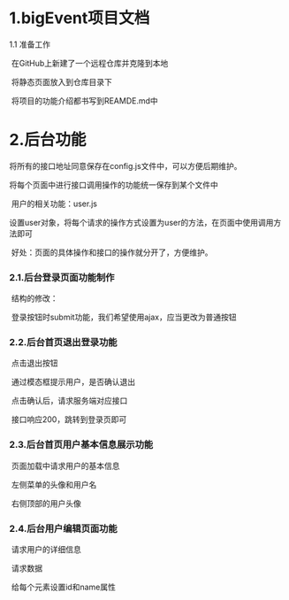 # 1.bigEvent项目文档

1.1	准备工作

​	在GitHub上新建了一个远程仓库并克隆到本地

​	将静态页面放入到仓库目录下

​	将项目的功能介绍都书写到REAMDE.md中



# 2.后台功能

将所有的接口地址同意保存在config.js文件中，可以方便后期维护。

将每个页面中进行接口调用操作的功能统一保存到某个文件中

​	用户的相关功能：user.js

​		设置user对象，将每个请求的操作方式设置为user的方法，在页面中使用调用方法即可

​			好处：页面的具体操作和接口的操作就分开了，方便维护。

### 2.1.后台登录页面功能制作

​	结构的修改：

​		登录按钮时submit功能，我们希望使用ajax，应当更改为普通按钮



### 2.2.后台首页退出登录功能

​	点击退出按钮

​	通过模态框提示用户，是否确认退出

​			点击确认后，请求服务端对应接口

​				接口响应200，跳转到登录页即可

###	2.3.后台首页用户基本信息展示功能

​	页面加载中请求用户的基本信息

​	左侧菜单的头像和用户名

​	右侧顶部的用户头像

### 2.4.后台用户编辑页面功能

​	请求用户的详细信息

​		请求数据

​		给每个元素设置id和name属性




